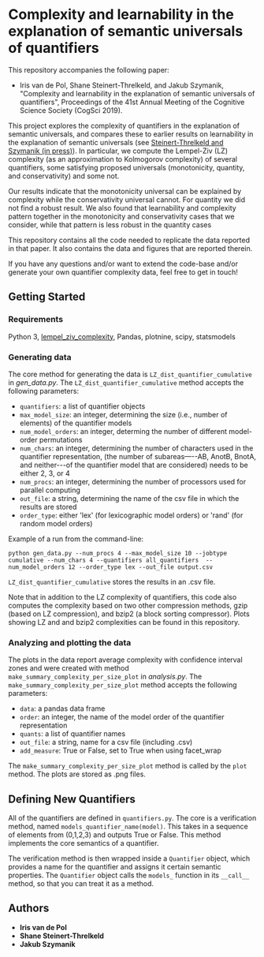 # Complexity and learnability in the explanation of semantic universals of quantifiers

This repository accompanies the following paper:
* Iris van de Pol, Shane Steinert-Threlkeld, and Jakub Szymanik, "Complexity and learnability in the explanation of semantic universals of quantifiers", Proceedings of the 41st Annual Meeting of the Cognitive Science Society (CogSci 2019).

This project explores the complexity of quantifiers in the explanation of semantic universals, and compares these to earlier results on learnability in the explanation of semantic universals (see [Steinert-Threlkeld and Szymanik (in press)](https://semanticsarchive.net/Archive/mQ2Y2Y2Z/LearnabilitySemanticUniversals.pdf)). In particular, we compute the Lempel-Ziv (LZ) complexity (as an approximation to Kolmogorov complexity) of several quantifiers, some satisfying proposed universals (monotonicity, quantity, and conservativity) and some not. 

Our results indicate that the monotonicity universal can be explained by complexity while the conservativity universal cannot. For quantity we did not find a robust result. We also found that learnability and complexity pattern together in the monotonicity and conservativity cases that we consider, while that pattern is less robust in the quantity cases

This repository contains all the code needed to replicate the data reported in that paper.  It also contains the data and figures that are reported therein.

If you have any questions and/or want to extend the code-base and/or generate your own quantifier complexity data, feel free to get in touch!

## Getting Started

### Requirements

Python 3, [lempel_ziv_complexity](https://github.com/Naereen/Lempel-Ziv_Complexity), Pandas, plotnine, scipy, statsmodels

### Generating data

The core method for generating the data is `LZ_dist_quantifier_cumulative` in *gen_data.py*. 
The `LZ_dist_quantifier_cumulative` method accepts the following parameters:

- `quantifiers`: a list of quantifier objects
- `max_model_size`: an integer, determining the size (i.e., number of elements) of the quantifier models
- `num_model_orders`: an integer, determing the number of different model-order permutations
- `num_chars`: an integer, determining the number of characters used in the quantifier representation,
			(the number of subareas—--AB, AnotB, BnotA, and neither---of the quantifier model that are considered)
            needs to be either 2, 3, or 4
- `num_procs`: an integer, determining the number of processors used for parallel computing
- `out_file`: a string, determining the name of the csv file in which the results are stored
- `order_type`: either 'lex' (for lexicographic model orders) or 'rand' (for random model orders)

Example of a run from the command-line:

```
python gen_data.py --num_procs 4 --max_model_size 10 --jobtype cumulative --num_chars 4 --quantifiers all_quantifiers  --num_model_orders 12 --order_type lex --out_file output.csv

```

`LZ_dist_quantifier_cumulative` stores the results in an .csv file.

Note that in addition to the LZ complexity of quantifiers, this code also computes the complexity based on two other compression methods, gzip (based on LZ compression), and bzip2 (a block sorting compressor). Plots showing LZ and and bzip2 complexities can be found in this repository.

### Analyzing and plotting the data

The plots in the data report average complexity with confidence interval zones and were created with method `make_summary_complexity_per_size_plot` in *analysis.py*.
The `make_summary_complexity_per_size_plot` method accepts the following parameters:

- `data`: a pandas data frame
- `order`: an integer, the name of the model order of the quantifier representation
- `quants`: a list of quantifier names
- `out_file`: a string, name for a csv file (including .csv)
- `add_measure`: True or False, set to True when using facet_wrap	

The `make_summary_complexity_per_size_plot` method is called by the `plot` method. The plots are stored as .png files.

## Defining New Quantifiers

All of the quantifiers are defined in `quantifiers.py`.  The core is a verification method, named `models_quantifier_name(model)`.  This takes in a sequence of elements from (0,1,2,3) and outputs True or False.  This method implements the core semantics of a quantifier. 

The verification method is then wrapped inside a `Quantifier` object, which provides a name for the quantifier and assigns it certain semantic properties.  The `Quantifier` object calls the `models_` function in its `__call__` method, so that you can treat it as a method.

## Authors

* **Iris van de Pol** 
* **Shane Steinert-Threlkeld** 
* **Jakub Szymanik** 
